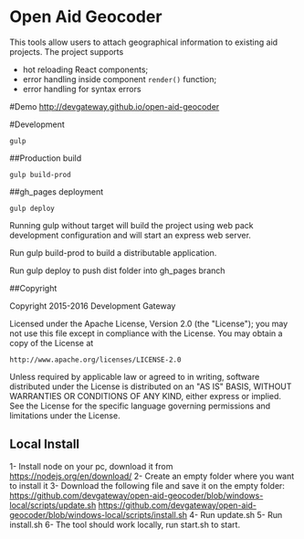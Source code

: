 Open Aid Geocoder
=====================

This tools allow users to attach geographical information to existing aid projects. 
 The project supports 
* hot reloading React components;
* error handling inside component `render()` function;
* error handling for syntax errors 

#Demo
http://devgateway.github.io/open-aid-geocoder

#Development

```
gulp 

```
##Production build
```
gulp build-prod

```

##gh_pages deployment
```
gulp deploy

``` 

Running gulp without target will build the project using web pack development configuration and will start an express web server.
 
Run gulp build-prod to build a distributable application.

Run gulp deploy to push dist folder into gh_pages branch 

##Copyright

Copyright 2015-2016 Development Gateway

Licensed under the Apache License, Version 2.0 (the "License");
you may not use this file except in compliance with the License.
You may obtain a copy of the License at

    http://www.apache.org/licenses/LICENSE-2.0

Unless required by applicable law or agreed to in writing, software
distributed under the License is distributed on an "AS IS" BASIS,
WITHOUT WARRANTIES OR CONDITIONS OF ANY KIND, either express or implied.
See the License for the specific language governing permissions and
limitations under the License.

## Local Install
1- Install node on your pc, download it from https://nodejs.org/en/download/
2- Create an empty folder where you want to install it
3- Download the following file and save it on the empty folder: 
	https://github.com/devgateway/open-aid-geocoder/blob/windows-local/scripts/update.sh
	https://github.com/devgateway/open-aid-geocoder/blob/windows-local/scripts/install.sh
4- Run update.sh
5- Run install.sh
6- The tool should work locally, run start.sh to start.

